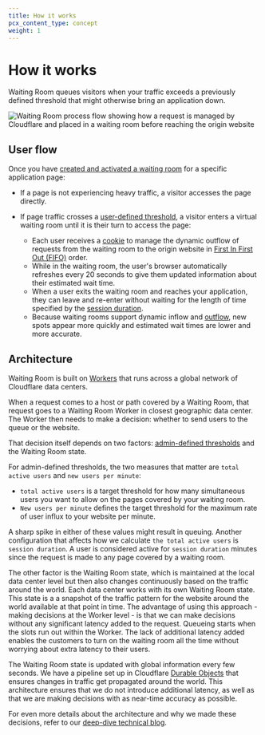 ```yaml
---
title: How it works
pcx_content_type: concept
weight: 1
---
```


# How it works

Waiting Room queues visitors when your traffic exceeds a previously defined threshold that might otherwise bring an application down.

![Waiting Room process flow showing how a request is managed by Cloudflare and placed in a waiting room before reaching the origin website](/images/waiting-room/waiting-room-process-flow.png)

## User flow

Once you have [created and activated a waiting room](/waiting-room/get-started/) for a specific application page:

- If a page is not experiencing heavy traffic, a visitor accesses the page directly.
- If page traffic crosses a [user-defined threshold](/waiting-room/reference/configuration-settings/#session-duration), a visitor enters a virtual waiting room until it is their turn to access the page:

  - Each user receives a [cookie](/waiting-room/reference/waiting-room-cookie/) to manage the dynamic outflow of requests from the waiting room to the origin website in [First In First Out (FIFO)](/waiting-room/reference/queueing-methods/#first-in-first-out-fifo) order.
  - While in the waiting room, the user's browser automatically refreshes every 20 seconds to give them updated information about their estimated wait time.
  - When a user exits the waiting room and reaches your application, they can leave and re-enter without waiting for the length of time specified by the [session duration](/waiting-room/reference/configuration-settings/#session-duration).
  - Because waiting rooms support dynamic inflow and [outflow](/waiting-room/reference/configuration-settings/#session-duration), new spots appear more quickly and estimated wait times are lower and more accurate.

## Architecture

Waiting Room is built on [Workers](/workers/) that runs across a global network of Cloudflare data centers.

When a request comes to a host or path covered by a Waiting Room, that request goes to a Waiting Room Worker in closest geographic data center. The Worker then needs to make a decision: whether to send users to the queue or the website.

That decision itself depends on two factors: [admin-defined thresholds](/waiting-room/reference/configuration-settings/) and the Waiting Room state.

For admin-defined thresholds, the two measures that matter are `total active users` and `new users per minute`:

- `total active users` is a target threshold for how many simultaneous users you want to allow on the pages covered by your waiting room.
- `New users per minute` defines the target threshold for the maximum rate of user influx to your website per minute.

A sharp spike in either of these values might result in queuing. Another configuration that affects how we calculate `the total active users` is `session duration`. A user is considered active for `session duration` minutes since the request is made to any page covered by a waiting room.

The other factor is the Waiting Room state, which is maintained at the local data center level but then also changes continuously based on the traffic around the world. Each data center works with its own Waiting Room state. This state is a a snapshot of the traffic pattern for the website around the world available at that point in time. The advantage of using this approach - making decisions at the Worker level - is that we can make decisions without any significant latency added to the request. Queueing starts when the slots run out within the Worker. The lack of additional latency added enables the customers to turn on the waiting room all the time without worrying about extra latency to their users.

The Waiting Room state is updated with global information every few seconds. We have a pipeline set up in Cloudflare [Durable Objects](/durable-objects/) that ensures changes in traffic get propagated around the world. This architecture ensures that we do not introduce additional latency, as well as that we are making decisions with as near-time accuracy as possible.

For even more details about the architecture and why we made these decisions, refer to our [deep-dive technical blog](https://blog.cloudflare.com/how-waiting-room-queues).